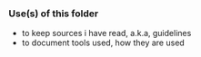 

### Use(s) of this folder
  - to keep sources i have read, a.k.a, guidelines
  - to document tools used, how they are used

          
     